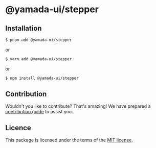 # @yamada-ui/stepper

## Installation

```sh
$ pnpm add @yamada-ui/stepper
```

or

```sh
$ yarn add @yamada-ui/stepper
```

or

```sh
$ npm install @yamada-ui/stepper
```

## Contribution

Wouldn't you like to contribute? That's amazing! We have prepared a [contribution guide](https://github.com/hirotomoyamada/yamada-ui/blob/main/CONTRIBUTING.md) to assist you.

## Licence

This package is licensed under the terms of the
[MIT license](https://github.com/hirotomoyamada/yamada-ui/blob/main/LICENSE).
